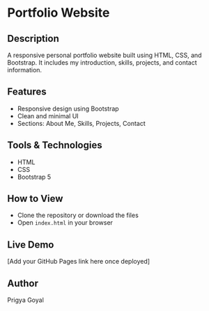 # Portfolio Website

## Description
A responsive personal portfolio website built using HTML, CSS, and Bootstrap. It includes my introduction, skills, projects, and contact information.

## Features
- Responsive design using Bootstrap
- Clean and minimal UI
- Sections: About Me, Skills, Projects, Contact

## Tools & Technologies
- HTML
- CSS
- Bootstrap 5

## How to View
- Clone the repository or download the files
- Open `index.html` in your browser

## Live Demo
[Add your GitHub Pages link here once deployed]

## Author
Prigya Goyal
